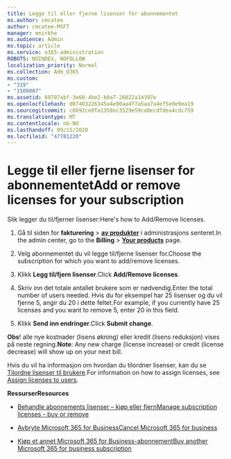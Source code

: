```yaml
---
title: Legge til eller fjerne lisenser for abonnementet
ms.author: cmcatee
author: cmcatee-MSFT
manager: mnirkhe
ms.audience: Admin
ms.topic: article
ms.service: o365-administration
ROBOTS: NOINDEX, NOFOLLOW
localization_priority: Normal
ms.collection: Adm_O365
ms.custom:
- "319"
- "1500007"
ms.assetid: 69797abf-3e60-4be2-b0a7-26022a14397e
ms.openlocfilehash: d07403226345a4e90aa4f7a5aa7a4ef5e0e9ea19
ms.sourcegitcommit: c6692ce0fa1358ec3529e59ca0ecdfdea4cdc759
ms.translationtype: MT
ms.contentlocale: nb-NO
ms.lasthandoff: 09/15/2020
ms.locfileid: "47781220"
---
```

# <a name="add-or-remove-licenses-for-your-subscription"></a><span data-ttu-id="03704-102">Legge til eller fjerne lisenser for abonnementet</span><span class="sxs-lookup"><span data-stu-id="03704-102">Add or remove licenses for your subscription</span></span>

<span data-ttu-id="03704-103">Slik legger du til/fjerner lisenser:</span><span class="sxs-lookup"><span data-stu-id="03704-103">Here's how to Add/Remove licenses.</span></span>
  
1. <span data-ttu-id="03704-104">Gå til siden for **fakturering** \> **[av produkter](https://go.microsoft.com/fwlink/p/?linkid=842054)** i administrasjons senteret.</span><span class="sxs-lookup"><span data-stu-id="03704-104">In the admin center, go to the **Billing** \> **[Your products](https://go.microsoft.com/fwlink/p/?linkid=842054)** page.</span></span>

2. <span data-ttu-id="03704-105">Velg abonnementet du vil legge til/fjerne lisenser for.</span><span class="sxs-lookup"><span data-stu-id="03704-105">Choose the subscription for which you want to add/remove licenses.</span></span>

3. <span data-ttu-id="03704-106">Klikk **Legg til/fjern lisenser**.</span><span class="sxs-lookup"><span data-stu-id="03704-106">Click **Add/Remove licenses**.</span></span>

4. <span data-ttu-id="03704-107">Skriv inn det totale antallet brukere som er nødvendig.</span><span class="sxs-lookup"><span data-stu-id="03704-107">Enter the total number of users needed.</span></span> <span data-ttu-id="03704-108">Hvis du for eksempel har 25 lisenser og du vil fjerne 5, angir du 20 i dette feltet.</span><span class="sxs-lookup"><span data-stu-id="03704-108">For example, if you currently have 25 licenses and you want to remove 5, enter 20 in this field.</span></span>

5. <span data-ttu-id="03704-109">Klikk **Send inn endringer**.</span><span class="sxs-lookup"><span data-stu-id="03704-109">Click **Submit change**.</span></span>

<span data-ttu-id="03704-110">**Obs**! alle nye kostnader (lisens økning) eller kredit (lisens reduksjon) vises på neste regning.</span><span class="sxs-lookup"><span data-stu-id="03704-110">**Note**: Any new charge (license increase) or credit (license decrease) will show up on your next bill.</span></span>

<span data-ttu-id="03704-111">Hvis du vil ha informasjon om hvordan du tilordner lisenser, kan du se [Tilordne lisenser til brukere](https://docs.microsoft.com/microsoft-365/admin/manage/assign-licenses-to-users).</span><span class="sxs-lookup"><span data-stu-id="03704-111">For information on how to assign licenses, see [Assign licenses to users](https://docs.microsoft.com/microsoft-365/admin/manage/assign-licenses-to-users).</span></span>

<span data-ttu-id="03704-112">**Ressurser**</span><span class="sxs-lookup"><span data-stu-id="03704-112">**Resources**</span></span>
  
- [<span data-ttu-id="03704-113">Behandle abonnements lisenser – kjøp eller fjern</span><span class="sxs-lookup"><span data-stu-id="03704-113">Manage subscription licenses - buy or remove</span></span>](https://docs.microsoft.com/microsoft-365/commerce/licenses/buy-licenses)

- [<span data-ttu-id="03704-114">Avbryte Microsoft 365 for Business</span><span class="sxs-lookup"><span data-stu-id="03704-114">Cancel Microsoft 365 for business</span></span>](https://support.office.com/article/Cancel-Office-365-for-business-b1bc0bef-4608-4601-813a-cdd9f746709a)

- [<span data-ttu-id="03704-115">Kjøp et annet Microsoft 365 for Business-abonnement</span><span class="sxs-lookup"><span data-stu-id="03704-115">Buy another Microsoft 365 for business subscription</span></span>](https://support.office.com/article/Buy-another-Office-365-for-business-subscription-fab3b86c-3359-4042-8692-5d4dc7550b7c)
